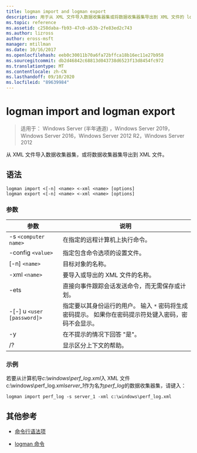 ```yaml
---
title: logman import and logman export
description: 用于从 XML 文件导入数据收集器集或将数据收集器集导出到 XML 文件的 logman 导入和 logman 导出的参考文章。
ms.topic: reference
ms.assetid: c258daba-fb93-47c0-a53b-2fe83ed2c743
ms.author: lizross
author: eross-msft
manager: mtillman
ms.date: 10/16/2017
ms.openlocfilehash: eeb0c30011b70a6fa72bffca18b16ec11e27b958
ms.sourcegitcommit: db2d46842c68813d043738d6523f13d8454fc972
ms.translationtype: MT
ms.contentlocale: zh-CN
ms.lasthandoff: 09/10/2020
ms.locfileid: "89639984"
---
```

# <a name="logman-import-and-logman-export"></a>logman import and logman export

> 适用于： Windows Server (半年通道) ，Windows Server 2019，Windows Server 2016，Windows Server 2012 R2，Windows Server 2012

从 XML 文件导入数据收集器集，或将数据收集器集导出到 XML 文件。

## <a name="syntax"></a>语法

```
logman import <[-n] <name> <-xml <name> [options]
logman export <[-n] <name> <-xml <name> [options]
```

### <a name="parameters"></a>参数

| 参数 | 说明 |
| --------- | ----------- |
| -s `<computer name>` | 在指定的远程计算机上执行命令。 |
| -config `<value>` | 指定包含命令选项的设置文件。 |
| [-n] `<name>` | 目标对象的名称。 |
| -xml `<name>` | 要导入或导出的 XML 文件的名称。 |
| -ets | 直接向事件跟踪会话发送命令，而无需保存或计划。 |
| -[-] u `<user [password]>` | 指定要以其身份运行的用户。 输入 `*` 密码将生成密码提示。 如果你在密码提示符处键入密码，密码不会显示。 |
| -y | 在不提示的情况下回答 "是"。 |
| /? | 显示区分上下文的帮助。 |

### <a name="examples"></a>示例

若要从计算机导*c:\windows\perf_log.xml*入 XML 文件c:\windows\perf_log.xml*server_1*作为名为*perf_log*的数据收集器集，请键入：

```
logman import perf_log -s server_1 -xml c:\windows\perf_log.xml
```

## <a name="additional-references"></a>其他参考

- [命令行语法项](command-line-syntax-key.md)

- [logman 命令](logman.md)
